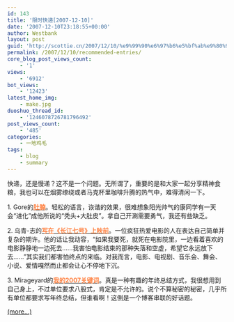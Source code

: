 ```yaml
---
id: 143
title: '限时快递[2007-12-10]'
date: '2007-12-10T23:18:55+00:00'
author: Westbank
layout: post
guid: 'http://scottie.cn/2007/12/10/%e9%99%90%e6%97%b6%e5%bf%ab%e9%80%922007-12-10/'
permalink: /2007/12/10/recommended-entries/
core_blog_post_views_count:
    - '1'
views:
    - '6912'
bot_views:
    - '12423'
latest_home_img:
    - make.jpg
duoshuo_thread_id:
    - '1246078726781796492'
post_views_count:
    - '485'
categories:
    - 一地鸡毛
tags:
    - blog
    - summary
---
```


快递，还是慢递？这不是一个问题。无所谓了，重要的是和大家一起分享精神食粮，我也可以在烟雾缭绕或者马克杯里咖啡升腾的热气中，难得清闲一下。

1\. Gore的[**<font color="#ff8040">肚腩</font>**](http://www.china-review.info/blog/2007/11/16/%e8%82%9a%e8%85%a9/)。轻松的语言，诙谐的效果，很难想象阳光帅气的康同学有一天会“进化”成他所说的“秃头+大肚皮”。拿自己开涮需要勇气，我还有些缺乏。

2\. 乌青-志的[**<font color="#ff8040">写在《长江七号》上映前</font>**](http://wuqing.org/?p=457)。一位疯狂热爱电影的人在表达自己简单并复杂的期许。他的话让我动容，“如果我要死，就死在电影院里，一边看着喜欢的电影静静地一边死去......我害怕电影结束的那种失落和空虚，希望它永远放下去......”其实我们都害怕终点的来临。对我而言，电影、电视剧、音乐会、舞会、小说、爱情嘎然而止都会让心不停地下沉。

3\. Mirageyard的[**<font color="#ff8040">我的2007关键词</font>**](http://www.mirageyard.com/?p=129)。真是一种有趣的年终总结方式，我很想用到自己身上，不过单位要求八股式，肯定是不允许的。说个不算秘密的秘密，几乎所有单位都要求写年终总结，但谁看啊！这倒是一个博客串联的好话题。

 [<span aria-label="Continue reading 限时快递[2007-12-10]">(more…)</span>](http://farbank.net/2007/12/10/recommended-entries/#more-143)